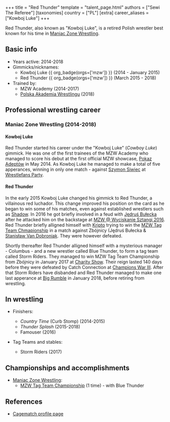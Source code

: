 +++
title = "Red Thunder"
template = "talent_page.html"
authors = ["Sewi The Referee"]
[taxonomies]
country = ["PL"]
[extra]
career_aliases = ["Kowboj Luke"]
+++

Red Thunder, also known as "Kowboj Luke", is a retired Polish wrestler best known for his time in [Maniac Zone Wrestling](@/o/mzw.md).

## Basic info

* Years active: 2014-2018
* Gimmicks/nicknames:
  - Kowboj Luke {{ org_badge(orgs=['mzw']) }} (2014 - January 2015)
  - Red Thunder {{ org_badge(orgs=['mzw']) }} (March 2015 - 2018)
* Trained by:
  - MZW Academy (2014-2017)
  - [Polska Akademia Wrestlingu](@/o/paw.md) (2018)
 
## Professional wrestling career 

### Maniac Zone Wrestling (2014-2018)

#### Kowboj Luke

Red Thunder started his career under the "Kowboj Luke" (_Cowboy Luke_) gimmick. He was one of the first trainees of the MZW Academy who managed to score his debut at the first official MZW showcase, [Pokaz Adeptów](@/e/mzw/2014-05-10-mzw-pokaz-adeptow.md) in May 2014. As Kowboj Luke he managed to make a total of five apperances, winning in only one match - against [Szymon Siwiec](@/w/szymon-siwiec.md) at [Wrestlefans Party](@/e/mzw/2014-10-25-mzw-wrestlefans-party.md). 

#### Red Thunder

In the early 2015 Kowboj Luke changed his gimmick to Red Thunder, a villainous red luchador. This change improved his position on the card as he began to win some of his matches, even against established wrestlers such as [Shadow](@/w/shadow.md). In 2016 he got briefly involved in a feud with [Jędruś Bułecka](@/w/jedrus-bulecka.md) after he attacked him on the backstage at [MZW @ Wyciskanie Sztangi 2016](@/e/mzw/2016-03-12-mzw-wyciskanie-sztangi-2016.md). Red Thunder briefly alligned himself with [Kripto](@/w/kripto.md) trying to win the [MZW Tag Team Chmapionship](@/c/mzw-tag-team-championship.md) in a match against Zbójnicy (Jędruś Bułecka & [Stanisław Van Dobroniak](@/w/stanislaw-van-dobroniak.md). They were however defeated. 

Shortly thereafter Red Thunder alligned himself with a mysterious manager - Columbus - and a new wrestler called Blue Thunder, to form a tag team called Storm Riders. They managed to win MZW Tag Team Championship from Zbójnicy in January 2017 at [Charity Show](@/e/mzw/2017-01-15-mzw-charity-show-2017.md). Their reign lasted 140 days before they were defeated by Catch Connection at [Champions War III](@/e/mzw/2017-06-03-mzw-champions-war-3.md). After that Storm Riders have disbanded and Red Thunder managed to make one last apperance at [Big Rumble](@/e/mzw/2018-01-14-mzw-big-rumble.md) in January 2018, before retiring from wrestling.

## In wrestling

* Finishers:
  - _Country Time_ (Curb Stomp) (2014-2015)
  - _Thunder Splash_ (2015-2018)
  - Famouser (2016)
 
* Tag Teams and stables:
  - Storm Riders (2017)

## Championships and accomplishments

* [Maniac Zone Wrestling](@/o/mzw.md):
  - [MZW Tag Team Championship](@/c/mzw-tag-team-championship.md) (1 time) - with Blue Thunder

## References

* [Cagematch profile page](https://www.cagematch.net/?id=2&nr=14968)
